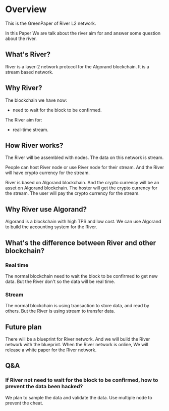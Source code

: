 # Overview
This is the GreenPaper of River L2 network.

In this Paper We are talk about the river aim for and answer some question about the river.
## What's River?

River is a layer-2 network protocol for the Algorand blockchain. It is a stream based network.

## Why River?
The blockchain we have now:
- need to wait for the block to be confirmed.

The River aim for:
- real-time stream.

## How River works?
The River will be assembled with nodes. The data on this network is stream.

People can host River node or use River node for their stream. And the River will have crypto currency for the stream.

River is based on Algorand blockchain. And the crypto currency will be an asset on Algorand blockchain. The hoster will get the crypto currency for the stream. The user will pay the crypto currency for the stream.

## Why River use Algorand?
Algorand is a blockchain with high TPS and low cost. We can use Algorand to build the accounting system for the River.
## What's the difference between River and other blockchain?
### Real time
The normal blockchain need to wait the block to be confirmed to get new data. But the River don't so the data will be real time.

### Stream
The normal blockchain is using transaction to store data, and read by others. But the River is using stream to transfer data.

## Future plan
There will be a blueprint for River network. And we will build the River network with the blueprint. When the River network is online, We will release a white paper for the River network.

## Q&A
### If River not need to wait for the block to be confirmed, how to prevent the data been hacked?

We plan to sample the data and validate the data. Use multiple node to prevent the cheat.